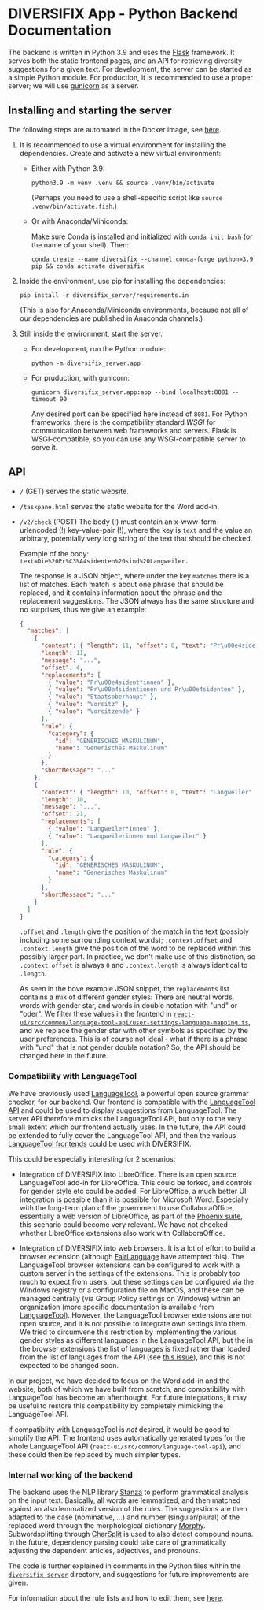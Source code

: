 # DIVERSIFIX App - Python Backend Documentation

The backend is written in Python 3.9 and uses the [Flask](https://flask.palletsprojects.com/en/2.0.x/) framework. It serves both the static frontend pages, and an API for retrieving diversity suggestions for a given text. For development, the server can be started as a simple Python module. For production, it is recommended to use a proper server; we will use [gunicorn](https://gunicorn.org/) as a server.

## Installing and starting the server

The following steps are automated in the Docker image, see [here](./development-environment.md).

1. It is recommended to use a virtual environment for installing the dependencies. Create and activate a new virtual environment:

   - Either with Python 3.9:

     ```
     python3.9 -m venv .venv && source .venv/bin/activate
     ```

     (Perhaps you need to use a shell-specific script like `source .venv/bin/activate.fish`.)

   - Or with Anaconda/Miniconda:

     Make sure Conda is installed and initialized with `conda init bash` (or the name of your shell). Then:

     ```
     conda create --name diversifix --channel conda-forge python=3.9 pip && conda activate diversifix
     ```

2. Inside the environment, use pip for installing the dependencies:

   ```
   pip install -r diversifix_server/requirements.in
   ```

   (This is also for Anaconda/Miniconda environments, because not all of our dependencies are published in Anaconda channels.)

3. Still inside the environment, start the server.

   - For development, run the Python module:

     ```
     python -m diversifix_server.app
     ```

   - For pruduction, with gunicorn:

     ```
     gunicorn diversifix_server.app:app --bind localhost:8081 --timeout 90
     ```

     Any desired port can be specified here instead of `8081`. For Python frameworks, there is the compatibility standard _WSGI_ for communication between web frameworks and servers. Flask is WSGI-compatible, so you can use any WSGI-compatible server to serve it.

## API

- `/` (GET) serves the static website.
- `/taskpane.html` serves the static website for the Word add-in.
- `/v2/check` (POST)
  The body (!) must contain an x-www-form-urlencoded (!) key-value-pair (!), where the key is `text` and the value an arbitrary, potentially very long string of the text that should be checked.

  Example of the body: `text=Die%20Pr%C3%A4sidenten%20sind%20Langweiler.`

  The response is a JSON object, where under the key `matches` there is a list of matches. Each match is about one phrase that should be replaced, and it contains information about the phrase and the replacement suggestions. The JSON always has the same structure and no surprises, thus we give an example:

  ```json
  {
    "matches": [
      {
        "context": { "length": 11, "offset": 0, "text": "Pr\u00e4sidenten" },
        "length": 11,
        "message": "...",
        "offset": 4,
        "replacements": [
          { "value": "Pr\u00e4sident*innen" },
          { "value": "Pr\u00e4sidentinnen und Pr\u00e4sidenten" },
          { "value": "Staatsoberhaupt" },
          { "value": "Vorsitz" },
          { "value": "Vorsitzende" }
        ],
        "rule": {
          "category": {
            "id": "GENERISCHES_MASKULINUM",
            "name": "Generisches Maskulinum"
          }
        },
        "shortMessage": "..."
      },
      {
        "context": { "length": 10, "offset": 0, "text": "Langweiler" },
        "length": 10,
        "message": "...",
        "offset": 21,
        "replacements": [
          { "value": "Langweiler*innen" },
          { "value": "Langweilerinnen und Langweiler" }
        ],
        "rule": {
          "category": {
            "id": "GENERISCHES_MASKULINUM",
            "name": "Generisches Maskulinum"
          }
        },
        "shortMessage": "..."
      }
    ]
  }
  ```

  `.offset` and `.length` give the position of the match in the text (possibly including some surrounding context words); `.context.offset` and `.context.length` give the position of the word to be replaced within this possibly larger part. In practice, we don't make use of this distinction, so `.context.offset` is always `0` and `.context.length` is always identical to `.length`.

  As seen in the bove example JSON snippet, the `replacements` list contains a mix of different gender styles: There are neutral words, words with gender star, and words in double notation with "und" or "oder". We filter these values in the frontend in [`react-ui/src/common/language-tool-api/user-settings-language-mapping.ts`](../react-ui/src/common/language-tool-api/user-settings-language-mapping.ts), and we replace the gender star with other symbols as specified by the user preferences. This is of course not ideal - what if there is a phrase with "und" that is not gender double notation? So, the API should be changed here in the future.

### Compatibility with LanguageTool

We have previously used [LanguageTool](https://github.com/languagetool-org/languagetool), a powerful open source grammar checker, for our backend. Our frontend is compatible with the [LanguageTool API](https://languagetoolplus.com/http-api/#/default) and could be used to display suggestions from LanguageTool. The server API therefore mimicks the LanguageTool API, but only to the very small extent which our frontend actually uses. In the future, the API could be extended to fully cover the LanguageTool API, and then the various [LanguageTool frontends](https://dev.languagetool.org/software-that-supports-languagetool-as-a-plug-in-or-add-on) could be used with DIVERSIFIX.

This could be especially interesting for 2 scenarios:

- Integration of DIVERSIFIX into LibreOffice. There is an open source LanguageTool add-in for LibreOffice. This could be forked, and controls for gender style etc could be added. For LibreOffice, a much better UI integration is possible than it is possible for Microsoft Word. Especially with the long-term plan of the government to use CollaboraOffice, essentially a web version of LibreOffice, as part of the [Phoenix suite](https://www.phoenix-werkstatt.de/), this scenario could become very relevant. We have not checked whether LibreOffice extensions also work with CollaboraOffice.

- Integration of DIVERSIFIX into web browsers. It is a lot of effort to build a browser extension (although [FairLanguage](https://github.com/fairlanguage) have attempted this). The LanguageTool browser extensions can be configured to work with a custom server in the settings of the extensions. This is probably too much to expect from users, but these settings can be configured via the Windows registry or a configuration file on MacOS, and these can be managed centrally (via Group Policy settings on Windows) within an organization (more specific documentation is available from [LanguageTool](support@languagetoolplus.com)). However, the LanguageTool browser extensions are not open source, and it is not possible to integrate own settings into them. We tried to circumvene this restriction by implementing the various gender styles as different languages in the LanguageTool API, but the in the browser extensions the list of languages is fixed rather than loaded from the list of languages from the API (see [this issue](https://forum.languagetool.org/t/firefox-add-on-new-language/6105)), and this is not expected to be changed soon.

In our project, we have decided to focus on the Word add-in and the website, both of which we have built from scratch, and compatibility with LanguageTool has become an afterthought. For future integrations, it may be useful to restore this compatibility by completely mimicking the LanguageTool API.

If compatiblity with LanguageTool is _not_ desired, it would be good to simplify the API. The frontend uses automatically generated types for the whole LanguageTool API (`react-ui/src/common/language-tool-api`), and these could then be replaced by much simpler types.

### Internal working of the backend

The backend uses the NLP library [Stanza](https://stanfordnlp.github.io/stanza/) to perform grammatical analysis on the input text. Basically, all words are lemmatized, and then matched against an also lemmatized version of the rules. The suggestions are then adapted to the case (nominative, ...) and number (singular/plural) of the replaced word through the morphological dictionary [Morphy](https://morphy.wolfganglezius.de/). Subwordsplitting through [CharSplit](https://pypi.org/project/compound-split/) is used to also detect compound nouns. In the future, dependency parsing could take care of grammatically adjusting the dependent articles, adjectives, and pronouns.

The code is further explained in comments in the Python files within the [`diversifix_server`](diversifix_server) directory, and suggestions for future improvements are given.

For information about the rule lists and how to edit them, see [here](./rule-lists.md).
